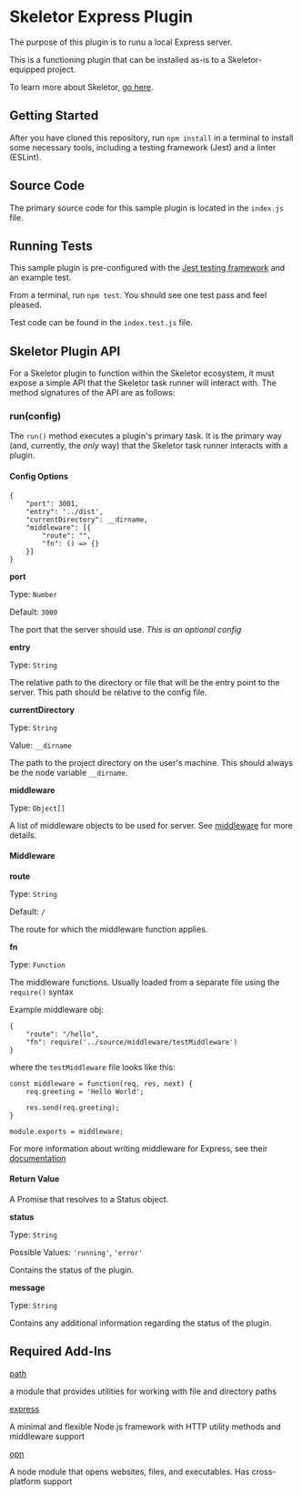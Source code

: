 # Skeletor Express Plugin
The purpose of this plugin is to runu a local Express server.

This is a functioning plugin that can be installed as-is to a Skeletor-equipped project. 

To learn more about Skeletor, [go here](https://github.com/deg-skeletor/skeletor-core).

## Getting Started
After you have cloned this repository, run `npm install` in a terminal to install some necessary tools, including a testing framework (Jest) and a linter (ESLint). 

## Source Code
The primary source code for this sample plugin is located in the `index.js` file.

## Running Tests
This sample plugin is pre-configured with the [Jest testing framework](https://facebook.github.io/jest/) and an example test. 

From a terminal, run `npm test`. You should see one test pass and feel pleased.

Test code can be found in the `index.test.js` file.

## Skeletor Plugin API

For a Skeletor plugin to function within the Skeletor ecosystem, it must expose a simple API that the Skeletor task runner will interact with.
The method signatures of the API are as follows:

### run(config)

The `run()` method executes a plugin's primary task. It is the primary way (and, currently, the *only* way) that the Skeletor task runner interacts with a plugin.

#### Config Options

```
{
    "port": 3001,
    "entry": '../dist',
    "currentDirectory": __dirname,
    "middleware": [{
        "route": "",
        "fn": () => {}
    }]
}
```

**port**

Type: `Number`

Default: `3000`

The port that the server should use. *This is an optional config*

**entry**

Type: `String`

The relative path to the directory or file that will be the entry point to the server. This path should be relative to the config file.

**currentDirectory**

Type: `String`

Value: `__dirname`

The path to the project directory on the user's machine. This should always be the node variable `__dirname`.

**middleware**

Type: `Object[]`

A list of middleware objects to be used for server. See [middleware](#middleware) for more details.

#### Middleware

**route**

Type: `String`

Default: `/`

The route for which the middleware function applies.

**fn**

Type: `Function`

The middleware functions. Usually loaded from a separate file using the `require()` syntax

Example middleware obj:
```
{
    "route": "/hello",
    "fn": require('../source/middleware/testMiddleware')
}
```

where the `testMiddleware` file looks like this:
```
const middleware = function(req, res, next) {
    req.greeting = 'Hello World';

    res.send(req.greeting);
}

module.exports = middleware;
```

For more information about writing middleware for Express, see their [documentation](https://expressjs.com/en/guide/writing-middleware.html)

#### Return Value
A Promise that resolves to a Status object.

**status**

Type: `String`

Possible Values: `'running'`, `'error'`

Contains the status of the plugin.

**message**

Type: `String`

Contains any additional information regarding the status of the plugin.

## Required Add-Ins

[path](https://nodejs.org/docs/latest/api/path.html)

a module that provides utilities for working with file and directory paths

[express](https://expressjs.com/)

A minimal and flexible Node.js framework with HTTP utility methods and middleware support

[opn](https://github.com/sindresorhus/opn)

A node module that opens websites, files, and executables. Has cross-platform support